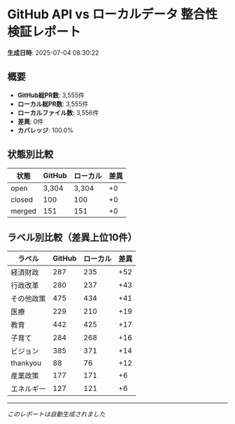 # GitHub API vs ローカルデータ 整合性検証レポート

**生成日時**: 2025-07-04 08:30:22

## 概要

- **GitHub総PR数**: 3,555件
- **ローカル総PR数**: 3,555件
- **ローカルファイル数**: 3,556件
- **差異**: 0件
- **カバレッジ**: 100.0%

## 状態別比較

| 状態 | GitHub | ローカル | 差異 |
|------|--------|----------|------|
| open | 3,304 | 3,304 | +0 |
| closed | 100 | 100 | +0 |
| merged | 151 | 151 | +0 |

## ラベル別比較（差異上位10件）

| ラベル | GitHub | ローカル | 差異 |
|--------|--------|----------|------|
| 経済財政 | 287 | 235 | +52 |
| 行政改革 | 280 | 237 | +43 |
| その他政策 | 475 | 434 | +41 |
| 医療 | 229 | 210 | +19 |
| 教育 | 442 | 425 | +17 |
| 子育て | 284 | 268 | +16 |
| ビジョン | 385 | 371 | +14 |
| thankyou | 88 | 76 | +12 |
| 産業政策 | 177 | 171 | +6 |
| エネルギー | 127 | 121 | +6 |

---
*このレポートは自動生成されました*